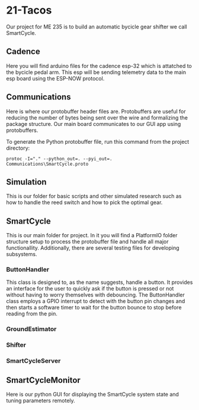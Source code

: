 # 21-Tacos
Our project for ME 235 is to build an automatic bycicle gear shifter we call SmartCycle.
## Cadence
Here you will find arduino files for the cadence esp-32 which is attatched to the bycicle pedal arm. This esp will be sending telemetry data to the main esp board using the ESP-NOW protocol. 

## Communications
Here is where our protobuffer header files are. Protobuffers are useful for reducing the number of bytes being sent over the wire and formalizing the package structure. Our main board communicates to our GUI app using protobuffers.

To generate the Python protobuffer file, run this command from the project directory:
```shell
protoc -I="." --python_out=. --pyi_out=. Communications\SmartCycle.proto
```

## Simulation
This is our folder for basic scripts and other simulated research such as how to handle the reed switch and how to pick the optimal gear. 

## SmartCycle
This is our main folder for project. In it you will find a PlatformIO folder structure setup to process the protobuffer file and handle all major functionallity. Additionally, there are several testing files for developing subsystems.

### ButtonHandler
This class is designed to, as the name suggests, handle a button. It provides an interface for the user to quickly ask if the button is pressed or not without having to worry themselves with debouncing. The ButtonHandler class employs a GPIO interrupt to detect with the button pin changes and then starts a software timer to wait for the button bounce to stop before reading from the pin.  

### GroundEstimator


### Shifter


### SmartCycleServer


## SmartCycleMonitor
Here is our python GUI for displaying the SmartCycle system state and tuning parameters remotely.